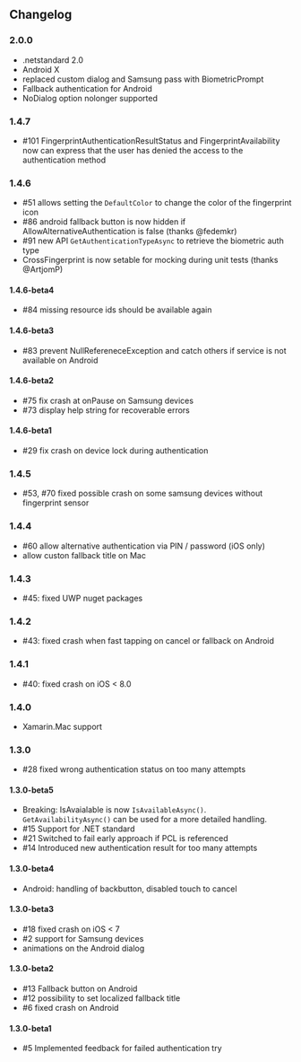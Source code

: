 ## Changelog

### 2.0.0

- .netstandard 2.0
- Android X
- replaced custom dialog and Samsung pass with BiometricPrompt
- Fallback authentication for Android
- NoDialog option nolonger supported

### 1.4.7

- #101 FingerprintAuthenticationResultStatus and FingerprintAvailability now can express that the user has denied the access to the authentication method

### 1.4.6

- #51 allows setting the `DefaultColor` to change the color of the fingerprint icon
- #86 android fallback button is now hidden if AllowAlternativeAuthentication is false (thanks @fedemkr)
- #91 new API `GetAuthenticationTypeAsync` to retrieve the biometric auth type
- CrossFingerprint is now setable for mocking during unit tests (thanks @ArtjomP)

#### 1.4.6-beta4

- #84 missing resource ids should be available again

#### 1.4.6-beta3

- #83 prevent NullRefereneceException and catch others if service is not available on Android

#### 1.4.6-beta2

- #75 fix crash at onPause on Samsung devices
- #73 display help string for recoverable errors

#### 1.4.6-beta1

- #29 fix crash on device lock during authentication

### 1.4.5

- #53, #70 fixed possible crash on some samsung devices without fingerprint sensor

### 1.4.4

- #60 allow alternative authentication via PIN / password (iOS only)
- allow custon fallback title on Mac

### 1.4.3

- #45: fixed UWP nuget packages

### 1.4.2

- #43: fixed crash when fast tapping on cancel or fallback on Android

### 1.4.1

- #40: fixed crash on iOS &lt; 8.0

### 1.4.0

- Xamarin.Mac support

### 1.3.0

- #28 fixed wrong authentication status on too many attempts

#### 1.3.0-beta5

- Breaking: IsAvaialable is now `IsAvailableAsync()`. `GetAvailabilityAsync()` can be used for a more detailed handling.
- #15 Support for .NET standard
- #21 Switched to fail early approach if PCL is referenced
- #14 Introduced new authentication result for too many attempts

#### 1.3.0-beta4

- Android: handling of backbutton, disabled touch to cancel

#### 1.3.0-beta3

- #18 fixed crash on iOS < 7
- #2 support for Samsung devices
- animations on the Android dialog

#### 1.3.0-beta2

- #13 Fallback button on Android
- #12 possibility to set localized fallback title
- #6 fixed crash on Android

#### 1.3.0-beta1

- #5 Implemented feedback for failed authentication try

